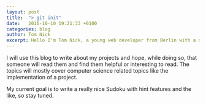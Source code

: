 ```yaml
---
layout: post
title:  "> git init"
date:   2016-10-10 19:21:33 +0100
categories: blog
author: Tom Nick
excerpt: Hello I'm Tom Nick, a young web developer from Berlin with a strong focus on frontend development. I studied computer science at the TU Berlin and work currently at LIQID as a senior frontend developer.
---
```

I will use this blog to write about my projects and hope, while doing so, that someone will read them and find them helpful
or interesting to read. The topics will mostly cover computer science related topics like the implementation of a project.

My current goal is to write a really nice Sudoku with hint features and the like, so stay tuned.
